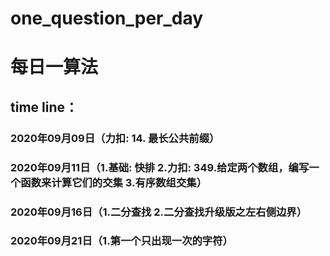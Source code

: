 # one_question_per_day
# 每日一算法
## time line：
### 2020年09月09日（力扣: 14. 最长公共前缀）
### 2020年09月11日（1.基础: 快排 2.力扣: 349.给定两个数组，编写一个函数来计算它们的交集 3.有序数组交集）
### 2020年09月16日（1.二分查找 2.二分查找升级版之左右侧边界）
### 2020年09月21日（1.第一个只出现一次的字符）
